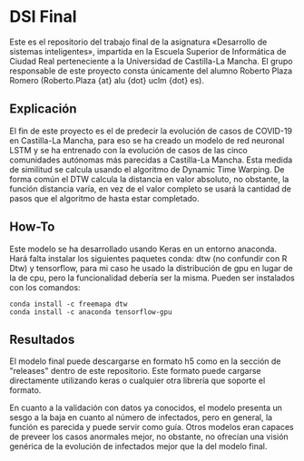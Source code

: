 # DSI Final
Este es el repositorio del trabajo final de la asignatura «Desarrollo de sistemas inteligentes», impartida en la Escuela Superior de Informática de Ciudad Real perteneciente a la Universidad de Castilla-La Mancha. El grupo responsable de este proyecto consta únicamente del alumno Roberto Plaza Romero (Roberto.Plaza {at} alu {dot} uclm {dot} es).

## Explicación
El fin de este proyecto es el de predecir la evolución de casos de COVID-19 en Castilla-La Mancha, para eso se ha creado un modelo de red neuronal LSTM y se ha entrenado con la evolución de casos de las cinco comunidades autónomas más parecidas a Castilla-La Mancha. Esta medida de similitud se calcula usando el algoritmo de Dynamic Time Warping. De forma común el DTW calcula la distancia en valor absoluto, no obstante, la función distancia varía, en vez de el valor completo se usará la cantidad de pasos que el algoritmo de hasta estar completado.

## How-To
Este modelo se ha desarrollado usando Keras en un entorno anaconda. Hará falta instalar los siguientes paquetes conda: dtw (no confundir con R Dtw) y tensorflow, para mi caso he usado la distribución de gpu en lugar de la de cpu, pero la funcionalidad debería ser la misma. Pueden ser instalados con los comandos:

```console
conda install -c freemapa dtw
conda install -c anaconda tensorflow-gpu
```

## Resultados
El modelo final puede descargarse en formato h5 como en la sección de "releases" dentro de este repositorio. Este formato puede cargarse directamente utilizando keras o cualquier otra librería que soporte el formato.

En cuanto a la validación con datos ya conocidos, el modelo presenta un sesgo a la baja en cuanto al número de infectados, pero en general, la función es parecida y puede servir como guía. Otros modelos eran capaces de preveer los casos anormales mejor, no obstante, no ofrecían una visión genérica de la evolución de infectados mejor que la del modelo final.